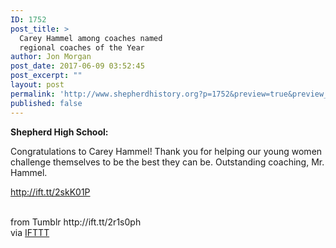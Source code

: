 ```yaml
---
ID: 1752
post_title: >
  Carey Hammel among coaches named
  regional coaches of the Year
author: Jon Morgan
post_date: 2017-06-09 03:52:45
post_excerpt: ""
layout: post
permalink: 'http://www.shepherdhistory.org?p=1752&preview=true&preview_id=1752'
published: false
---
```

<p><b>Shepherd High School: </b>

Congratulations to Carey Hammel! Thank you for helping our young women challenge themselves to be the best they can be. Outstanding coaching, Mr. Hammel.

</p><p><a href="http://ift.tt/2skK01P">http://ift.tt/2skK01P</a><br/></p><br>
from Tumblr http://ift.tt/2r1s0ph<br>
via <a href="http://ift.tt/1c4nCfM">IFTTT</a>